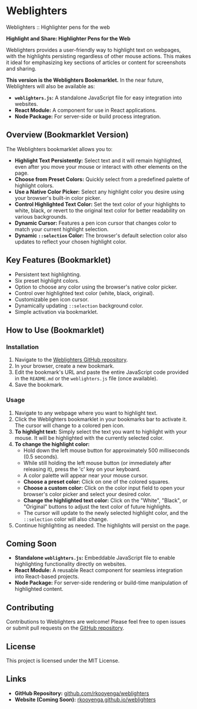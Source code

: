 # Weblighters
Weblighters :: Highlighter pens for the web

**Highlight and Share: Highlighter Pens for the Web**

Weblighters provides a user-friendly way to highlight text on webpages, with the highlights persisting regardless of other mouse actions. This makes it ideal for emphasizing key sections of articles or content for screenshots and sharing.

**This version is the Weblighters Bookmarklet.** In the near future, Weblighters will also be available as:

* **`weblighters.js`:** A standalone JavaScript file for easy integration into websites.
* **React Module:** A component for use in React applications.
* **Node Package:** For server-side or build process integration.

## Overview (Bookmarklet Version)

The Weblighters bookmarklet allows you to:

* **Highlight Text Persistently:** Select text and it will remain highlighted, even after you move your mouse or interact with other elements on the page.
* **Choose from Preset Colors:** Quickly select from a predefined palette of highlight colors.
* **Use a Native Color Picker:** Select any highlight color you desire using your browser's built-in color picker.
* **Control Highlighted Text Color:** Set the text color of your highlights to white, black, or revert to the original text color for better readability on various backgrounds.
* **Dynamic Cursor:** Features a pen icon cursor that changes color to match your current highlight selection.
* **Dynamic `::selection` Color:** The browser's default selection color also updates to reflect your chosen highlight color.

## Key Features (Bookmarklet)

* Persistent text highlighting.
* Six preset highlight colors.
* Option to choose any color using the browser's native color picker.
* Control over highlighted text color (white, black, original).
* Customizable pen icon cursor.
* Dynamically updating `::selection` background color.
* Simple activation via bookmarklet.

## How to Use (Bookmarklet)

### Installation

1.  Navigate to the [Weblighters GitHub repository](https://github.com/rkooyenga/weblighters).
2.  In your browser, create a new bookmark.
3.  Edit the bookmark's URL and paste the entire JavaScript code provided in the `README.md` or the `weblighters.js` file (once available).
4.  Save the bookmark.

### Usage

1.  Navigate to any webpage where you want to highlight text.
2.  Click the Weblighters bookmarklet in your bookmarks bar to activate it. The cursor will change to a colored pen icon.
3.  **To highlight text:** Simply select the text you want to highlight with your mouse. It will be highlighted with the currently selected color.
4.  **To change the highlight color:**
    * Hold down the left mouse button for approximately 500 milliseconds (0.5 seconds).
    * While still holding the left mouse button (or immediately after releasing it), press the 'c' key on your keyboard.
    * A color palette will appear near your mouse cursor.
    * **Choose a preset color:** Click on one of the colored squares.
    * **Choose a custom color:** Click on the color input field to open your browser's color picker and select your desired color.
    * **Change the highlighted text color:** Click on the "White", "Black", or "Original" buttons to adjust the text color of future highlights.
    * The cursor will update to the newly selected highlight color, and the `::selection` color will also change.
5.  Continue highlighting as needed. The highlights will persist on the page.

## Coming Soon

* **Standalone `weblighters.js`:** Embeddable JavaScript file to enable highlighting functionality directly on websites.
* **React Module:** A reusable React component for seamless integration into React-based projects.
* **Node Package:** For server-side rendering or build-time manipulation of highlighted content.

## Contributing

Contributions to Weblighters are welcome! Please feel free to open issues or submit pull requests on the [GitHub repository](https://github.com/rkooyenga/weblighters).

## License

This project is licensed under the MIT License.

## Links

* **GitHub Repository:** [github.com/rkooyenga/weblighters](https://github.com/rkooyenga/weblighters)
* **Website (Coming Soon):** [rkooyenga.github.io/weblighters](https://rkooyenga.github.io/weblighters)
